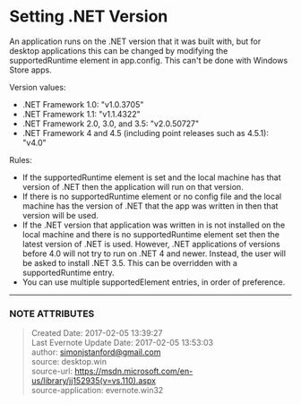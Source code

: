 # Setting .NET Version

An application runs on the .NET version that it was built with, but for
desktop applications this can be changed by modifying the supportedRuntime
element in app.config. This can't be done with Windows Store apps.

  

  

<configuration>  
  <startup>  
    <supportedRuntime version="<version>"/>   
  </startup>

</configuration>

  

Version values:

  * .NET Framework 1.0: "v1.0.3705"
  * .NET Framework 1.1: "v1.1.4322"
  * .NET Framework 2.0, 3.0, and 3.5: "v2.0.50727"
  * .NET Framework 4 and 4.5 (including point releases such as 4.5.1): "v4.0"

  

Rules:

  * If the supportedRuntime element is set and the local machine has that version of .NET then the application will run on that version.
  * If there is no supportedRuntime element or no config file and the local machine has the version of .NET that the app was written in then that version will be used.
  * If the .NET version that application was written in is not installed on the local machine and there is no supportedRuntime element set then the latest version of .NET is used. However, .NET applications of versions before 4.0 will not try to run on .NET 4 and newer. Instead, the user will be asked to install .NET 3.5. This can be overridden with a supportedRuntime entry.
  * You can use multiple supportedElement entries, in order of preference.


---
### NOTE ATTRIBUTES
>Created Date: 2017-02-05 13:39:27  
>Last Evernote Update Date: 2017-02-05 13:53:03  
>author: simonjstanford@gmail.com  
>source: desktop.win  
>source-url: https://msdn.microsoft.com/en-us/library/jj152935(v=vs.110).aspx  
>source-application: evernote.win32  
<!--stackedit_data:
eyJoaXN0b3J5IjpbLTE3MTE0MzYwMzNdfQ==
-->